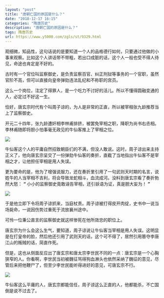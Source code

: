 ```yaml
---
layout: "post"
title: "唐朝亡国的原因是什么？"
date: "2018-12-17 16:15"
categories: "隋唐历史"
description: "唐朝亡国的原因是什么？"
tags: 隋唐历史
url: https://www.y5000.com/zgls/st/9329.html
---
```






观细微，知品性，这句话说的是要知道一个人的品格德行如何，只要通过他做的小事来观察。比如这个人讲话带不带粗，若出口成脏的话，这个人一般也受不得人待见，命途也肯定是不好的。

古时有一个官位叫监察御史，是负责监察百官、纠正刑狱等事务的一个官职，虽然官阶不高，但可以直接向皇帝弹劾违法乱纪和不称职的宫员。

这么一个岗位，注定了得罪人，是一个吃力不讨好的活儿。所以不懂得圆融变通的人，必定过不好这一生。

恰好，唐玄宗时代有个叫周子谅的，为人是非常的正直，所以被宰相张九龄推荐当上了监察御史。

开元二十四年，张九龄遭奸相李林甫排挤，被罢免宰相之职，降职为尚书右丞相。李林甫随即将胆小怕事毫无政见的牛仙客推上了宰相之位。

![](https://img.y5000.com/uploads/allimg/170105/153HAb0-0.jpg)

牛仙客这个人的平庸自然招致朝臣们的不满，但没人敢说。这时，周子谅出来主持正义了，他向唐玄宗呈交了一份弹劾牛仙客的奏折，直截了当地指出牛仙客不是宰相之才，让他担任宰相是用人失误。

更为要命的是，他为了增强说服力，还在奏折里引用了一句武则天时期的名言，说姓牛的人当宰相不吉利，将会导致龙蛇相斗，血流成河。没料到唐玄宗看了奏折勃然大怒：
**“** 小小的监察御史竟敢诬告宰相，还引妖语为证，真是胆大妄为！ **”**

![](https://img.y5000.com/uploads/allimg/170105/8-1F10515334X55.jpg)

于是他立即下令将周子谅抓来，当庭杖责。周子谅被打得皮开肉绽，史书中一说当场毙命，一说因伤势过重死于流放襄州途中。

可怜一位秉公直言的监察御史就这样惨死在他所效忠的职位上。

唐玄宗为什么会这么生气，要知道，周子谅说让牛仙客当宰相是用人失误。这明显是在打皇帝的脸，然后他还引用了武则天的话，这个可不得了，居然引用篡夺李唐江山的叛贼的话，简直作死。

但是，这也从侧面反应出了唐玄宗和唐太宗李世民不同的一点：唐玄宗是一个心胸狭窄的人。你看啊，李世民当初被魏征骂得狗血淋头也依然采纳了魏征的意见，尽管后来把他鞭尸了，但至少李世民能听得进好的意见，可唐玄宗不行。

![](https://img.y5000.com/uploads/allimg/170105/8-1F105153340463.jpg)

牛仙客这么平庸的人，唐玄宗都能信任，周子谅这么正直的人，他都能杀，不亡国倒是说不过去了。
